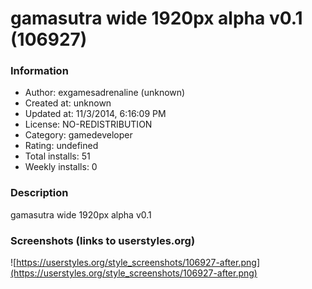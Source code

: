 # gamasutra wide 1920px alpha v0.1 (106927)

### Information
- Author: exgamesadrenaline (unknown)
- Created at: unknown
- Updated at: 11/3/2014, 6:16:09 PM
- License: NO-REDISTRIBUTION
- Category: gamedeveloper
- Rating: undefined
- Total installs: 51
- Weekly installs: 0


### Description
gamasutra wide 1920px alpha v0.1


### Screenshots (links to userstyles.org)
![https://userstyles.org/style_screenshots/106927-after.png](https://userstyles.org/style_screenshots/106927-after.png)


